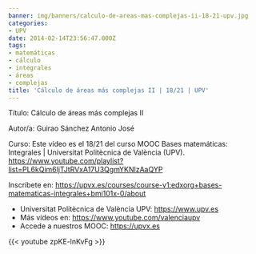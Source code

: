 ```yaml
---
banner: img/banners/calculo-de-areas-mas-complejas-ii-18-21-upv.jpg
categories:
- UPV
date: 2014-02-14T23:56:47.000Z
tags:
- matemáticas
- cálculo
- integrales
- áreas
- complejas
title: 'Cálculo de áreas más complejas II | 18/21 | UPV'
---
```


Título: Cálculo de áreas más complejas II

Autor/a: Guirao Sánchez Antonio José

Curso: Este vídeo es el 18/21 del curso MOOC Bases matemáticas: Integrales | Universitat Politècnica de València (UPV). https://www.youtube.com/playlist?list=PL6kQim6ljTJtRVxA17U3QgmYKNlzAaQYP 

Inscríbete en: https://upvx.es/courses/course-v1:edxorg+bases-matematicas-integrales+bmi101x-0/about


+ Universitat Politècnica de València UPV: https://www.upv.es
+ Más vídeos en: https://www.youtube.com/valenciaupv
+ Accede a nuestros MOOC: https://upvx.es

{{< youtube zpKE-lnKvFg >}}
